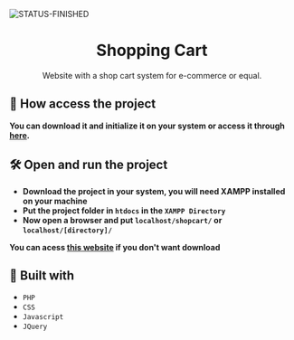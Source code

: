 ![STATUS-FINISHED](https://github.com/cauemondek/movie-website/assets/121320616/26322afa-075d-41b7-b9f1-fec1a11a3e0c)

<h1 align="center">Shopping Cart</h1>
<p align="center">Website with a shop cart system for e-commerce or equal.</p>

## 📁 How access the project

**You can download it and initialize it on your system or access it through [here](https://cmshopcart.000webhostapp.com/).**

## 🛠️ Open and run the project

- **Download the project in your system, you will need XAMPP installed on your machine**
- **Put the project folder in `htdocs` in the `XAMPP Directory`**
- **Now open a browser and put `localhost/shopcart/` or `localhost/[directory]/`**

**You can acess [this website](https://cmshopcart.000webhostapp.com/) if you don't want download**

## 🔨 Built with
- ``PHP``
- ``CSS``
- ``Javascript``
- ``JQuery``
